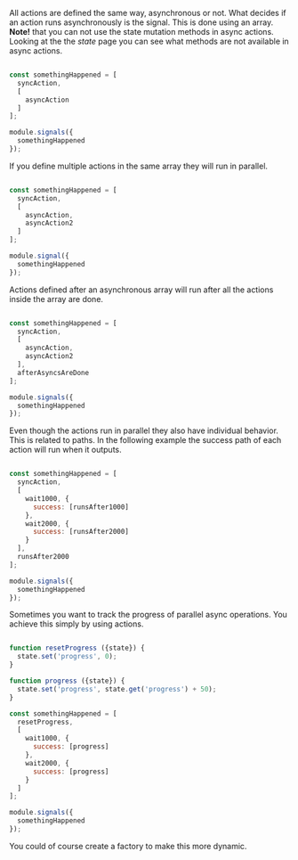 All actions are defined the same way, asynchronous or not. What decides if an action runs asynchronously is the signal. This is done using an array. **Note!** that you can not use the state mutation methods in async actions. Looking at the the *state* page you can see what methods are not available in async actions.

```javascript

const somethingHappened = [
  syncAction,
  [
    asyncAction
  ]
];

module.signals({
  somethingHappened
});
```

If you define multiple actions in the same array they will run in parallel.

```javascript

const somethingHappened = [
  syncAction,
  [
    asyncAction,
    asyncAction2
  ]
];

module.signal({
  somethingHappened
});
```

Actions defined after an asynchronous array will run after all the actions inside the array are done.

```javascript

const somethingHappened = [
  syncAction,
  [
    asyncAction,
    asyncAction2
  ],
  afterAsyncsAreDone
];

module.signals({
  somethingHappened
});
```

Even though the actions run in parallel they also have individual behavior. This is related to paths. In the following example the success path of each action will run when it outputs.

```javascript

const somethingHappened = [
  syncAction,
  [
    wait1000, {
      success: [runsAfter1000]
    },
    wait2000, {
      success: [runsAfter2000]
    }
  ],
  runsAfter2000
];

module.signals({
  somethingHappened
});
```

Sometimes you want to track the progress of parallel async operations. You achieve this simply by using actions.

```javascript

function resetProgress ({state}) {
  state.set('progress', 0);
}

function progress ({state}) {
  state.set('progress', state.get('progress') + 50);
}

const somethingHappened = [
  resetProgress,
  [
    wait1000, {
      success: [progress]
    },
    wait2000, {
      success: [progress]
    }
  ]
];

module.signals({
  somethingHappened
});
```

You could of course create a factory to make this more dynamic.
